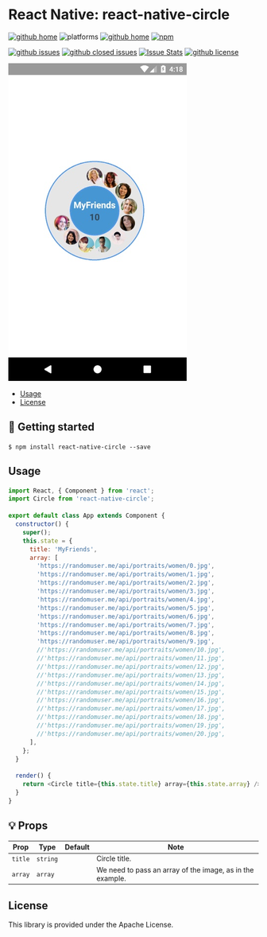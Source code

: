 # React Native: react-native-circle

[![github home](http://img.shields.io/npm/v/react-native-circle.svg?style=flat)](https://www.npmjs.com/package/react-native-circle)
![platforms](https://img.shields.io/badge/platforms-Android%20%7C%20iOS-brightgreen.svg?style=flat&colorB=191A17)
[![github home](https://img.shields.io/badge/gaetanozappi-react--native--circle-blue.svg?style=flat)](https://github.com/gaetanozappi/react-native-circle)
[![npm](https://img.shields.io/npm/dm/react-native-circle.svg?style=flat&colorB=007ec6)](https://www.npmjs.com/package/react-native-circle)

[![github issues](https://img.shields.io/github/issues/gaetanozappi/react-native-circle.svg?style=flat)](https://github.com/gaetanozappi/react-native-circle/issues)
[![github closed issues](https://img.shields.io/github/issues-closed/gaetanozappi/react-native-circle.svg?style=flat&colorB=44cc11)](https://github.com/gaetanozappi/react-native-circle/issues?q=is%3Aissue+is%3Aclosed)
[![Issue Stats](https://img.shields.io/issuestats/i/github/gaetanozappi/react-native-circle.svg?style=flat&colorB=44cc11)](http://github.com/gaetanozappi/react-native-circle/issues)
[![github license](https://img.shields.io/github/license/gaetanozappi/react-native-circle.svg)]()

![PNG](screenshot/react-native-circle.png)

-   [Usage](#usage)
-   [License](#license)

## 📖 Getting started

`$ npm install react-native-circle --save`

## Usage

```javascript
import React, { Component } from 'react';
import Circle from 'react-native-circle';

export default class App extends Component {
  constructor() {
    super();
    this.state = {
      title: 'MyFriends',
      array: [
        'https://randomuser.me/api/portraits/women/0.jpg',
        'https://randomuser.me/api/portraits/women/1.jpg',
        'https://randomuser.me/api/portraits/women/2.jpg',
        'https://randomuser.me/api/portraits/women/3.jpg',
        'https://randomuser.me/api/portraits/women/4.jpg',
        'https://randomuser.me/api/portraits/women/5.jpg',
        'https://randomuser.me/api/portraits/women/6.jpg',
        'https://randomuser.me/api/portraits/women/7.jpg',
        'https://randomuser.me/api/portraits/women/8.jpg',
        'https://randomuser.me/api/portraits/women/9.jpg',
        //'https://randomuser.me/api/portraits/women/10.jpg',
        //'https://randomuser.me/api/portraits/women/11.jpg',
        //'https://randomuser.me/api/portraits/women/12.jpg',
        //'https://randomuser.me/api/portraits/women/13.jpg',
        //'https://randomuser.me/api/portraits/women/14.jpg',
        //'https://randomuser.me/api/portraits/women/15.jpg',
        //'https://randomuser.me/api/portraits/women/16.jpg',
        //'https://randomuser.me/api/portraits/women/17.jpg',
        //'https://randomuser.me/api/portraits/women/18.jpg',
        //'https://randomuser.me/api/portraits/women/19.jpg',
        //'https://randomuser.me/api/portraits/women/20.jpg',
      ],
    };
  }

  render() {
    return <Circle title={this.state.title} array={this.state.array} />;
  }
}
```

## 💡 Props

| Prop              | Type       | Default | Note                                                                                                       |
| ----------------- | ---------- | ------- | ---------------------------------------------------------------------------------------------------------- |
| `title`      | `string`   |  | Circle title.
| `array`       | `array`   |  | We need to pass an array of the image, as in the example.

## License
This library is provided under the Apache License.

